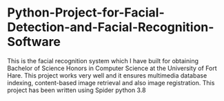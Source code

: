 # Python-Project-for-Facial-Detection-and-Facial-Recognition-Software
This is the facial recognition system which I have built for obtaining Bachelor of Science Honors in Computer Science at the University of Fort Hare. This project works very well and it ensures multimedia database indexing, content-based image retrieval and also image registration. This project has been written using Spider python 3.8
